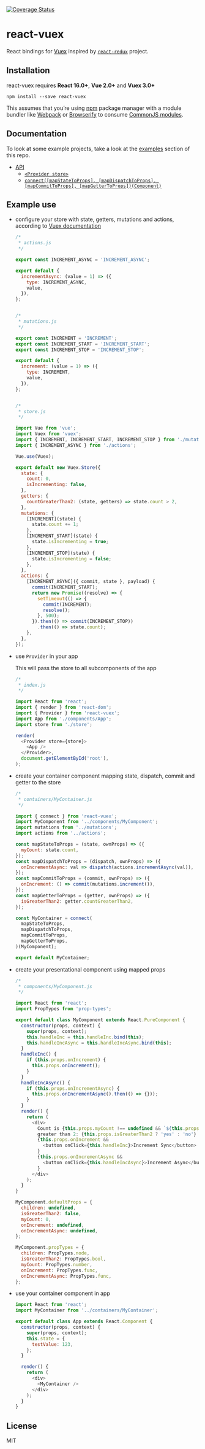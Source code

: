 [![Coverage Status](https://coveralls.io/repos/github/dennybiasiolli/react-vuex/badge.svg?branch=master)](https://coveralls.io/github/dennybiasiolli/react-vuex?branch=master)

# react-vuex

React bindings for [Vuex](https://vuex.vuejs.org/)
inspired by [`react-redux`](https://github.com/reactjs/react-redux) project.


## Installation

react-vuex requires **React 16.0+**, **Vue 2.0+** and **Vuex 3.0+**

```
npm install --save react-vuex
```

This assumes that you’re using [npm](http://npmjs.com/) package manager with a module bundler like [Webpack](https://webpack.js.org/) or [Browserify](http://browserify.org/) to consume [CommonJS modules](http://webpack.github.io/docs/commonjs.html).


## Documentation

To look at some example projects, take a look at the [examples](https://github.com/dennybiasiolli/react-vuex/tree/master/examples) section of this repo.

- [API](docs/api.md#api)
  - [`<Provider store>`](docs/api.md#provider-store)
  - [`connect([mapStateToProps], [mapDispatchToProps], [mapCommitToProps], [mapGetterToProps])(Component)`](docs/api.md#connectmapstatetoprops-mapdispatchtoprops-mapcommittoprops-mapgettertoprops)


## Example use

- configure your store with state, getters, mutations and actions, according to [Vuex documentation](https://vuex.vuejs.org/en/getting-started.html)

  ```javascript
  /*
   * actions.js
   */

  export const INCREMENT_ASYNC = 'INCREMENT_ASYNC';

  export default {
    incrementAsync: (value = 1) => ({
      type: INCREMENT_ASYNC,
      value,
    }),
  };


  /*
   * mutations.js
   */

  export const INCREMENT = 'INCREMENT';
  export const INCREMENT_START = 'INCREMENT_START';
  export const INCREMENT_STOP = 'INCREMENT_STOP';

  export default {
    increment: (value = 1) => ({
      type: INCREMENT,
      value,
    }),
  };


  /*
   * store.js
   */

  import Vue from 'vue';
  import Vuex from 'vuex';
  import { INCREMENT, INCREMENT_START, INCREMENT_STOP } from './mutations';
  import { INCREMENT_ASYNC } from './actions';

  Vue.use(Vuex);

  export default new Vuex.Store({
    state: {
      count: 0,
      isIncrementing: false,
    },
    getters: {
      countGreaterThan2: (state, getters) => state.count > 2,
    },
    mutations: {
      [INCREMENT](state) {
        state.count += 1;
      },
      [INCREMENT_START](state) {
        state.isIncrementing = true;
      },
      [INCREMENT_STOP](state) {
        state.isIncrementing = false;
      },
    },
    actions: {
      [INCREMENT_ASYNC]({ commit, state }, payload) {
        commit(INCREMENT_START);
        return new Promise((resolve) => {
          setTimeout(() => {
            commit(INCREMENT);
            resolve();
          }, 500);
        }).then(() => commit(INCREMENT_STOP))
          .then(() => state.count);
      },
    },
  });
  ```

- use `Provider` in your app

  This will pass the store to all subcomponents of the app

  ```javascript
  /*
   * index.js
   */

  import React from 'react';
  import { render } from 'react-dom';
  import { Provider } from 'react-vuex';
  import App from './components/App';
  import store from './store';

  render(
    <Provider store={store}>
      <App />
    </Provider>,
    document.getElementById('root'),
  );
  ```

- create your container component mapping state, dispatch, commit and getter to the store

  ```javascript
  /*
   * containers/MyContainer.js
   */

  import { connect } from 'react-vuex';
  import MyComponent from '../components/MyComponent';
  import mutations from '../mutations';
  import actions from '../actions';

  const mapStateToProps = (state, ownProps) => ({
    myCount: state.count,
  });
  const mapDispatchToProps = (dispatch, ownProps) => ({
    onIncrementAsync: val => dispatch(actions.incrementAsync(val)),
  });
  const mapCommitToProps = (commit, ownProps) => ({
    onIncrement: () => commit(mutations.increment()),
  });
  const mapGetterToProps = (getter, ownProps) => ({
    isGreaterThan2: getter.countGreaterThan2,
  });

  const MyContainer = connect(
    mapStateToProps,
    mapDispatchToProps,
    mapCommitToProps,
    mapGetterToProps,
  )(MyComponent);

  export default MyContainer;
  ```

- create your presentational component using mapped props

  ```javascript
  /*
   * components/MyComponent.js
   */

  import React from 'react';
  import PropTypes from 'prop-types';

  export default class MyComponent extends React.PureComponent {
    constructor(props, context) {
      super(props, context);
      this.handleInc = this.handleInc.bind(this);
      this.handleIncAsync = this.handleIncAsync.bind(this);
    }
    handleInc() {
      if (this.props.onIncrement) {
        this.props.onIncrement();
      }
    }
    handleIncAsync() {
      if (this.props.onIncrementAsync) {
        this.props.onIncrementAsync().then(() => {}));
      }
    }
    render() {
      return (
        <div>
          Count is {this.props.myCount !== undefined && `${this.props.myCount}, `}
          greater than 2: {this.props.isGreaterThan2 ? 'yes' : 'no'}
          {this.props.onIncrement &&
            <button onClick={this.handleInc}>Increment Sync</button>
          }
          {this.props.onIncrementAsync &&
            <button onClick={this.handleIncAsync}>Increment Async</button>
          }
        </div>
      );
    }
  }

  MyComponent.defaultProps = {
    children: undefined,
    isGreaterThan2: false,
    myCount: 0,
    onIncrement: undefined,
    onIncrementAsync: undefined,
  };

  MyComponent.propTypes = {
    children: PropTypes.node,
    isGreaterThan2: PropTypes.bool,
    myCount: PropTypes.number,
    onIncrement: PropTypes.func,
    onIncrementAsync: PropTypes.func,
  };
  ```

- use your container component in app

  ```javascript
  import React from 'react';
  import MyContainer from '../containers/MyContainer';

  export default class App extends React.Component {
    constructor(props, context) {
      super(props, context);
      this.state = {
        testValue: 123,
      };
    }

    render() {
      return (
        <div>
          <MyContainer />
        </div>
      );
    }
  }
  ```

## License

MIT
